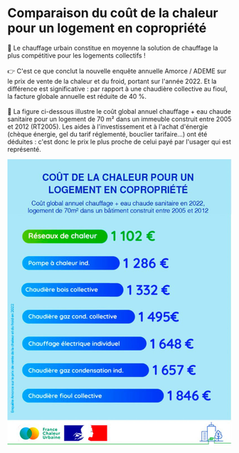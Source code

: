 # Comparaison du coût de la chaleur pour un logement en copropriété

💸 Le chauffage urbain constitue en moyenne la solution de chauffage la plus compétitive pour les logements collectifs !\
\
👉 C'est ce que conclut la nouvelle enquête annuelle Amorce / ADEME sur le prix de vente de la chaleur et du froid, portant sur l'année 2022. Et la différence est significative : par rapport à une chaudière collective au fioul, la facture globale annuelle est réduite de 40 %.\
\
🔎 La figure ci-dessous illustre le coût global annuel chauffage + eau chaude sanitaire pour un logement de 70 m² dans un immeuble construit entre 2005 et 2012 (RT2005). Les aides à l'investissement et à l'achat d'énergie (chèque énergie, gel du tarif réglementé, bouclier tarifaire...) ont été déduites : c'est donc le prix le plus proche de celui payé par l'usager qui est représenté.

![](.gitbook/assets/cout22.jpg)
